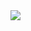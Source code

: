 <img src="https://img.shields.io/badge/42_Seoul-3DDC84?style=flat-square&logo=Android&logoColor=white"/>
